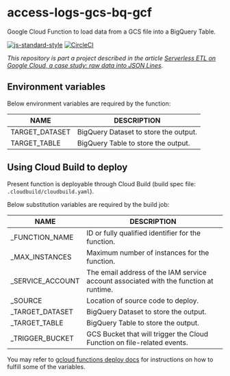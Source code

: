 # access-logs-gcs-bq-gcf

Google Cloud Function to load data from a GCS file into a BigQuery Table.

[![js-standard-style][1]][2] [![CircleCI][3]][4]

_This repository is part a project described in the article
[Serverless ETL on Google Cloud, a case study: raw data into JSON Lines][5]._

## Environment variables

Below environment variables are required by the function:

| NAME | DESCRIPTION |
| ---- | ----------- |
| TARGET_DATASET | BigQuery Dataset to store the output. |
| TARGET_TABLE | BigQuery Table to store the output. |

## Using Cloud Build to deploy

Present function is deployable through Cloud Build (build spec file: `.cloudbuild/cloudbuild.yaml`).

Below substitution variables are required by the build job:

| NAME | DESCRIPTION |
| ---- | ----------- |
| _FUNCTION_NAME | ID or fully qualified identifier for the function. |
| _MAX_INSTANCES | Maximum number of instances for the function. |
| _SERVICE_ACCOUNT | The email address of the IAM service account associated with the function at runtime. |
| _SOURCE | Location of source code to deploy. |
| _TARGET_DATASET | BigQuery Dataset to store the output. |
| _TARGET_TABLE | BigQuery Table to store the output. |
| _TRIGGER_BUCKET | GCS Bucket that will trigger the Cloud Function on file-related events. |

You may refer to [gcloud functions deploy docs][6] for instructions on how to fulfill some of the
variables.

[1]: https://img.shields.io/badge/code%20style-standard-brightgreen.svg
[2]: http://standardjs.com
[3]: https://circleci.com/gh/ricardolsmendes/access-logs-gcs-bq-gcf.svg?style=svg
[4]: https://circleci.com/gh/ricardolsmendes/access-logs-gcs-bq-gcf
[5]: https://medium.com/google-cloud/serverless-etl-on-google-cloud-a-case-study-raw-data-into-json-lines-d20711cd3917
[6]: https://cloud.google.com/sdk/gcloud/reference/functions/deploy
